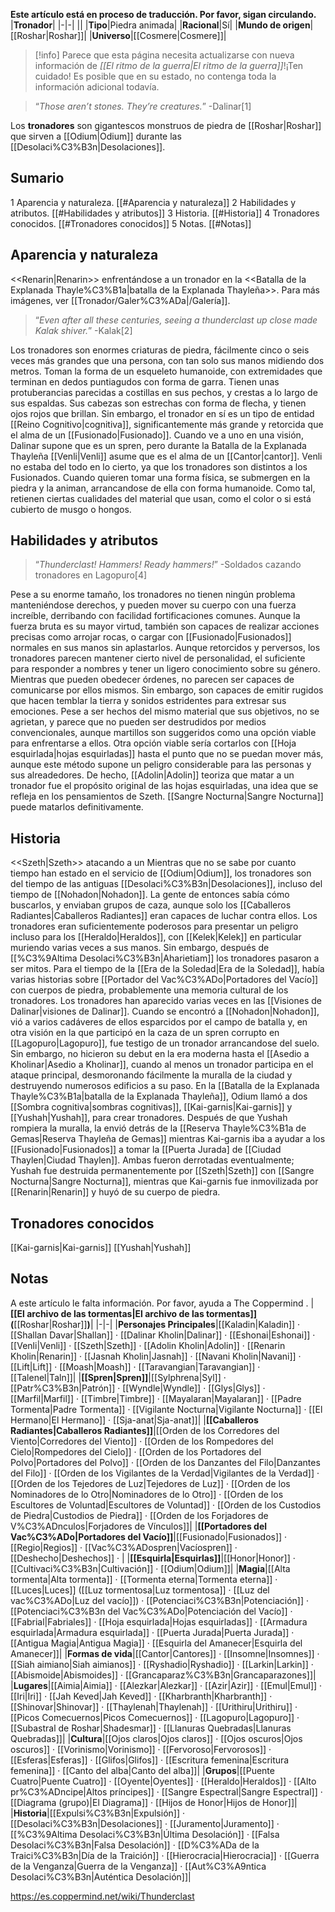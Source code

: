 **Este artículo está en proceso de traducción. Por favor, sigan circulando.**
|**Tronador**|
|-|-|
||
|**Tipo**|Piedra animada|
|**Racional**|Sí|
|**Mundo de origen**|[[Roshar\|Roshar]]|
|**Universo**|[[Cosmere\|Cosmere]]|

> [!info] Parece que esta página necesita actualizarse con nueva información de *[[El ritmo de la guerra\|El ritmo de la guerra]]*!¡Ten cuidado! Es posible que en su estado, no contenga toda la información adicional todavía.

>“*Those aren’t stones. They’re creatures.*”
\-Dalinar[1]


Los **tronadores** son gigantescos monstruos de piedra de [[Roshar\|Roshar]] que sirven a [[Odium\|Odium]] durante las [[Desolaci%C3%B3n\|Desolaciones]].

## Sumario

1 Aparencia y naturaleza. [[#Aparencia y naturaleza]] 
2 Habilidades y atributos. [[#Habilidades y atributos]] 
3 Historia. [[#Historia]] 
4 Tronadores conocidos. [[#Tronadores conocidos]] 
5 Notas. [[#Notas]] 


## Aparencia y naturaleza
  <<Renarin\|Renarin>> enfrentándose a un tronador en la <<Batalla de la Explanada Thayle%C3%B1a\|batalla de la Explanada Thayleña>>.
Para más imágenes, ver [[Tronador/Galer%C3%ADa\|/Galería]].
>“*Even after all these centuries, seeing a thunderclast up close made Kalak shiver.*”
\-Kalak[2]


Los tronadores son enormes criaturas de piedra, fácilmente cinco o seis veces más grandes que una persona, con tan solo sus manos midiendo dos metros. Toman la forma de un esqueleto humanoide, con extremidades que terminan en dedos puntiagudos con forma de garra. Tienen unas protuberancias parecidas a costillas en sus pechos, y crestas a lo largo de sus espaldas. Sus cabezas son estrechas con forma de flecha, y tienen ojos rojos que brillan.
Sin embargo, el tronador en sí es un tipo de entidad [[Reino Cognitivo\|cognitiva]], significantemente más grande y retorcida que el alma de un [[Fusionado\|Fusionado]]. Cuando ve a uno en una visión, Dalinar supone que es un spren, pero durante la Batalla de la Explanada Thayleña [[Venli\|Venli]] asume que es el alma de un [[Cantor\|cantor]]. Venli no estaba del todo en lo cierto, ya que los tronadores son distintos a los Fusionados. Cuando quieren tomar una forma física, se submergen en la piedra y la animan, arrancandose de ella con forma humanoide. Como tal, retienen ciertas cualidades del material que usan, como el color o si está cubierto de musgo o hongos.

## Habilidades y atributos
>“*Thunderclast! Hammers! Ready hammers!*”
\-Soldados cazando tronadores en Lagopuro[4]


Pese a su enorme tamaño, los tronadores no tienen ningún problema manteniéndose derechos, y pueden mover su cuerpo con una fuerza increíble, derribando con facilidad fortificaciones comunes. Aunque la fuerza bruta es su mayor virtud, también son capaces de realizar acciones precisas como arrojar rocas, o cargar con [[Fusionado\|Fusionados]] normales en sus manos sin aplastarlos.
Aunque retorcidos y perversos, los tronadores parecen mantener cierto nivel de personalidad, el suficiente para responder a nombres y tener un ligero conocimiento sobre su género. Mientras que pueden obedecer órdenes, no parecen ser capaces de comunicarse por ellos mismos. Sin embargo, son capaces de emitir rugidos que hacen temblar la tierra y sonidos estridentes para extresar sus emociones.
Pese a ser hechos del mismo material que sus objetivos, no se agrietan, y parece que no pueden ser destrudidos por medios convencionales, aunque martillos son suggeridos como una opción viable para enfrentarse a ellos. Otra opción viable sería cortarlos con [[Hoja esquirlada\|hojas esquirladas]] hasta el punto que no se puedan mover más, aunque este método supone un peligro considerable para las personas y sus alreadedores. De hecho, [[Adolin\|Adolin]] teoriza que matar a un tronador fue el propósito original de las hojas esquirladas, una idea que se refleja en los pensamientos de Szeth. [[Sangre Nocturna\|Sangre Nocturna]] puede matarlos definitivamente.

## Historia
  <<Szeth\|Szeth>> atacando a un 
Mientras que no se sabe por cuanto tiempo han estado en el servicio de [[Odium\|Odium]], los tronadores son del tiempo de las antiguas [[Desolaci%C3%B3n\|Desolaciones]], incluso del tiempo de [[Nohadon\|Nohadon]]. La gente de entonces sabía cómo buscarlos, y enviaban grupos de caza, aunque solo los [[Caballeros Radiantes\|Caballeros Radiantes]] eran capaces de luchar contra ellos. Los tronadores eran suficientemente poderosos para presentar un peligro incluso para los [[Heraldo\|Heraldos]], con [[Kelek\|Kelek]] en particular muriendo varias veces a sus manos. Sin embargo, después de [[%C3%9Altima Desolaci%C3%B3n\|Aharietiam]] los tronadores pasaron a ser mitos. Para el tiempo de la [[Era de la Soledad\|Era de la Soledad]], había varias historias sobre [[Portador del Vac%C3%ADo\|Portadores del Vacío]] con cuerpos de piedra, probablemente una memoria cultural de los tronadores.
Los tronadores han aparecido varias veces en las [[Visiones de Dalinar\|visiones de Dalinar]]. Cuando se encontró a [[Nohadon\|Nohadon]], vió a varios cadáveres de ellos esparcidos por el campo de batalla y, en otra visión en la que participó en la caza de un spren corrupto en [[Lagopuro\|Lagopuro]], fue testigo de un tronador arrancandose del suelo. Sin embargo, no hicieron su debut en la era moderna hasta el [[Asedio a Kholinar\|Asedio a Kholinar]], cuando al menos un tronador participa en el ataque principal, desmoronando fácilmente la muralla de la ciudad y destruyendo numerosos edificios a su paso.
En la [[Batalla de la Explanada Thayle%C3%B1a\|batalla de la Explanada Thayleña]], Odium llamó a dos [[Sombra cognitiva\|sombras cognitivas]], [[Kai-garnis\|Kai-garnis]] y [[Yushah\|Yushah]], para crear tronadores. Después de que Yushah rompiera la muralla, la envió detrás de la [[Reserva Thayle%C3%B1a de Gemas\|Reserva Thayleña de Gemas]] mientras Kai-garnis iba a ayudar a los [[Fusionado\|Fusionados]] a tomar la [[Puerta Jurada] de [[Ciudad Thaylen\|Ciudad Thaylen]]. Ambas fueron derrotadas eventualmente; Yushah fue destruida permanentemente por [[Szeth\|Szeth]] con [[Sangre Nocturna\|Sangre Nocturna]], mientras que Kai-garnis fue inmovilizada por [[Renarin\|Renarin]] y huyó de su cuerpo de piedra.

## Tronadores conocidos
[[Kai-garnis\|Kai-garnis]]
[[Yushah\|Yushah]]
## Notas

A este artículo le falta información. Por favor, ayuda a The Coppermind .
|**[[El archivo de las tormentas\|El archivo de las tormentas]] (**[[Roshar\|Roshar]]**)**|
|-|-|
|**Personajes Principales**|[[Kaladin\|Kaladin]] · [[Shallan Davar\|Shallan]] · [[Dalinar Kholin\|Dalinar]] · [[Eshonai\|Eshonai]] · [[Venli\|Venli]] · [[Szeth\|Szeth]] · [[Adolin Kholin\|Adolin]] · [[Renarin Kholin\|Renarin]] · [[Jasnah Kholin\|Jasnah]] · [[Navani Kholin\|Navani]] · [[Lift\|Lift]] · [[Moash\|Moash]] · [[Taravangian\|Taravangian]] · [[Talenel\|Taln]]|
|**[[Spren\|Spren]]**|[[Sylphrena\|Syl]] · [[Patr%C3%B3n\|Patrón]] · [[Wyndle\|Wyndle]] · [[Glys\|Glys]] · [[Marfil\|Marfil]] · [[Timbre\|Timbre]] · [[Mayalaran\|Mayalaran]] · [[Padre Tormenta\|Padre Tormenta]] · [[Vigilante Nocturna\|Vigilante Nocturna]] · [[El Hermano\|El Hermano]] · [[Sja-anat\|Sja-anat]]|
|**[[Caballeros Radiantes\|Caballeros Radiantes]]**|[[Orden de los Corredores del Viento\|Corredores del Viento]] · [[Orden de los Rompedores del Cielo\|Rompedores del Cielo]] · [[Orden de los Portadores del Polvo\|Portadores del Polvo]] · [[Orden de los Danzantes del Filo\|Danzantes del Filo]] · [[Orden de los Vigilantes de la Verdad\|Vigilantes de la Verdad]] · [[Orden de los Tejedores de Luz\|Tejedores de Luz]] · [[Orden de los Nominadores de lo Otro\|Nominadores de lo Otro]] · [[Orden de los Escultores de Voluntad\|Escultores de Voluntad]] · [[Orden de los Custodios de Piedra\|Custodios de Piedra]] · [[Orden de los Forjadores de V%C3%ADnculos\|Forjadores de Vínculos]]|
|**[[Portadores del Vac%C3%ADo\|Portadores del Vacío]]**|[[Fusionado\|Fusionados]] · [[Regio\|Regios]] · [[Vac%C3%ADospren\|Vacíospren]] · [[Deshecho\|Deshechos]] · |
|**[[Esquirla\|Esquirlas]]**|[[Honor\|Honor]] · [[Cultivaci%C3%B3n\|Cultivación]] · [[Odium\|Odium]]|
|**Magia**|[[Alta tormenta\|Alta tormenta]] · [[Tormenta eterna\|Tormenta eterna]] · [[Luces\|Luces]] ([[Luz tormentosa\|Luz tormentosa]] · [[Luz del vac%C3%ADo\|Luz del vacío]]) · [[Potenciaci%C3%B3n\|Potenciación]] · [[Potenciaci%C3%B3n del Vac%C3%ADo\|Potenciación del Vacío]] · [[Fabrial\|Fabriales]] · [[Hoja esquirlada\|Hojas esquirladas]] · [[Armadura esquirlada\|Armadura esquirlada]] · [[Puerta Jurada\|Puerta Jurada]] · [[Antigua Magia\|Antigua Magia]] · [[Esquirla del Amanecer\|Esquirla del Amanecer]]|
|**Formas de vida**|[[Cantor\|Cantores]] · [[Insomne\|Insomnes]] · [[Siah aimiano\|Siah aimianos]] · [[Ryshadio\|Ryshadio]] · [[Larkin\|Larkin]] · [[Abismoide\|Abismoides]] · [[Grancaparaz%C3%B3n\|Grancaparazones]]|
|**Lugares**|[[Aimia\|Aimia]] · [[Alezkar\|Alezkar]] · [[Azir\|Azir]] · [[Emul\|Emul]] · [[Iri\|Iri]] · [[Jah Keved\|Jah Keved]] · [[Kharbranth\|Kharbranth]] · [[Shinovar\|Shinovar]] · [[Thaylenah\|Thaylenah]] · [[Urithiru\|Urithiru]] · [[Picos Comecuernos\|Picos Comecuernos]] · [[Lagopuro\|Lagopuro]] · [[Subastral de Roshar\|Shadesmar]] · [[Llanuras Quebradas\|Llanuras Quebradas]]|
|**Cultura**|[[Ojos claros\|Ojos claros]] · [[Ojos oscuros\|Ojos oscuros]] · [[Vorinismo\|Vorinismo]] · [[Fervoroso\|Fervorosos]] · [[Esferas\|Esferas]] · [[Glifos\|Glifos]] · [[Escritura femenina\|Escritura femenina]] · [[Canto del alba\|Canto del alba]]|
|**Grupos**|[[Puente Cuatro\|Puente Cuatro]] · [[Oyente\|Oyentes]] · [[Heraldo\|Heraldos]] · [[Alto pr%C3%ADncipe\|Altos príncipes]] · [[Sangre Espectral\|Sangre Espectral]] · [[Diagrama (grupo)\|El Diagrama]] · [[Hijos de Honor\|Hijos de Honor]]|
|**Historia**|[[Expulsi%C3%B3n\|Expulsión]] · [[Desolaci%C3%B3n\|Desolaciones]] · [[Juramento\|Juramento]] · [[%C3%9Altima Desolaci%C3%B3n\|Última Desolación]] · [[Falsa Desolaci%C3%B3n\|Falsa Desolación]] · [[D%C3%ADa de la Traici%C3%B3n\|Día de la Traición]] · [[Hierocracia\|Hierocracia]] · [[Guerra de la Venganza\|Guerra de la Venganza]] · [[Aut%C3%A9ntica Desolaci%C3%B3n\|Auténtica Desolación]]|



https://es.coppermind.net/wiki/Thunderclast